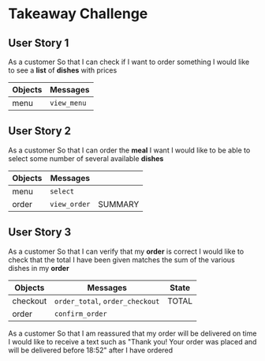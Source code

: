 # Takeaway Challenge

## User Story 1

As a customer
So that I can check if I want to order something
I would like to see a **list** of **dishes** with prices

| Objects | Messages   |
| ------- | ---------- |
| menu    | `view_menu` |

## User Story 2
As a customer
So that I can order the **meal** I want
I would like to be able to select some number of several available **dishes**

| Objects | Messages         |         |
| ------- | ---------------- | ------- |
| menu    | `select`         |         |
| order   | `view_order`     | SUMMARY |

## User Story 3
As a customer
So that I can verify that my **order** is correct
I would like to check that the total I have been given matches the sum of the various dishes in my **order**

| Objects  | Messages        | State           |
| -------- | --------------- | --------------- |
| checkout | `order_total`, `order_checkout` | TOTAL | 
| order    | `confirm_order` | |

As a customer
So that I am reassured that my order will be delivered on time
I would like to receive a text such as "Thank you! Your order was placed and will be delivered before 18:52" after I have ordered



